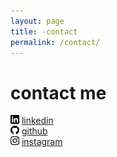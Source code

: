 ```yaml
---
layout: page
title: -contact
permalink: /contact/
---
```


# contact me

<div>
    <img src="/icons/linkedin.svg" width="14">
    <a href="https://linkedin.com/me/devonmckee">linkedin</a>
</div>

<div>
    <img src="/icons/github.svg" width="14">
    <a href="https://github.com/d-mckee">github</a>
</div>

<div>
    <img src="/icons/instagram.svg" width="14">
    <a href="https://instagram.com/d.m.c.k.e.e">instagram</a>
</div>